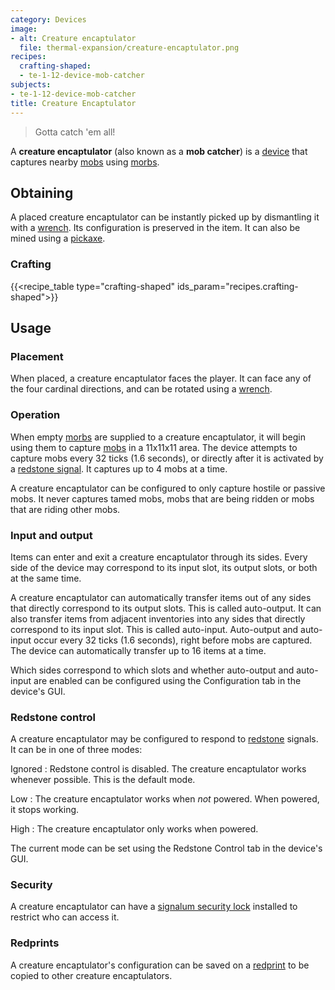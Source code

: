 ```yaml
---
category: Devices
image:
- alt: Creature encaptulator
  file: thermal-expansion/creature-encaptulator.png
recipes:
  crafting-shaped:
  - te-1-12-device-mob-catcher
subjects:
- te-1-12-device-mob-catcher
title: Creature Encaptulator
---
```


> Gotta catch 'em all!


A **creature encaptulator** (also known as a **mob catcher**) is a
[device](../devices/) that captures nearby
[mobs](https://minecraft.gamepedia.com/Mob) using [morbs](../morb/).


Obtaining
---------

A placed creature encaptulator can be instantly picked up by dismantling it with
a [wrench](../../wrenches/). Its configuration is preserved in the item. It can
also be mined using a [pickaxe](https://minecraft.gamepedia.com/Pickaxe).

### Crafting
{{<recipe_table type="crafting-shaped" ids_param="recipes.crafting-shaped">}}


Usage
-----

### Placement
When placed, a creature encaptulator faces the player. It can face any of the
four cardinal directions, and can be rotated using a [wrench](../../wrenches/).

### Operation
When empty [morbs](../morb/) are supplied to a creature
encaptulator, it will begin using them to capture
[mobs](https://minecraft.gamepedia.com/Mob) in a 11x11x11 area. The device
attempts to capture mobs every 32 ticks (1.6 seconds), or directly after it is
activated by a [redstone signal](#redstone-control). It captures up to 4 mobs at
a time.

A creature encaptulator can be configured to only capture hostile or passive
mobs. It never captures tamed mobs, mobs that are being ridden or mobs that are
riding other mobs.

### Input and output
Items can enter and exit a creature encaptulator through its sides. Every side
of the device may correspond to its input slot, its output slots, or both at the
same time.

A creature encaptulator can automatically transfer items out of any sides that
directly correspond to its output slots. This is called auto-output. It can also
transfer items from adjacent inventories into any sides that directly correspond
to its input slot. This is called auto-input. Auto-output and auto-input occur
every 32 ticks (1.6 seconds), right before mobs are captured. The device can
automatically transfer up to 16 items at a time.

Which sides correspond to which slots and whether auto-output and auto-input are
enabled can be configured using the Configuration tab in the device's GUI.

### Redstone control
A creature encaptulator may be configured to respond to
[redstone](https://minecraft.gamepedia.com/Redstone) signals. It can be in one
of three modes:

Ignored
: Redstone control is disabled. The creature encaptulator works whenever
possible. This is the default mode.

Low
: The creature encaptulator works when *not* powered. When powered, it stops
working.

High
: The creature encaptulator only works when powered.

The current mode can be set using the Redstone Control tab in the device's GUI.

### Security
A creature encaptulator can have a [signalum security
lock](../../thermal-foundation/signalum-security-lock/) installed to restrict who can access it.

### Redprints
A creature encaptulator's configuration can be saved on a
[redprint](../../thermal-foundation/redprint/) to be copied to other creature encaptulators.
